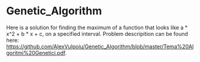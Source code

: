 # Genetic_Algorithm
Here is a solution for finding the maximum of a function that looks like a * x^2 + b * x + c, on a specified interval.
Problem descripition can be found here: https://github.com/AlexVulpoiu/Genetic_Algorithm/blob/master/Tema%20Algoritmi%20Genetici.pdf.
